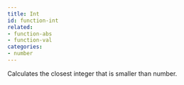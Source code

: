 ```yaml
---
title: Int
id: function-int
related:
- function-abs
- function-val
categories:
- number
---
```


Calculates the closest integer that is smaller than number.
